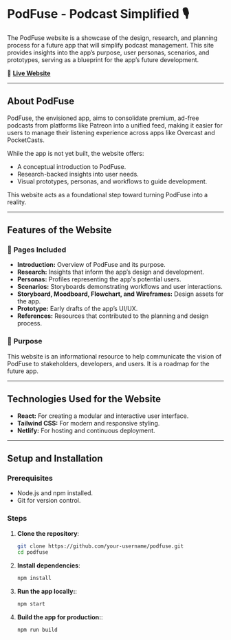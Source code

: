 # PodFuse - Podcast Simplified 🎙️

The PodFuse website is a showcase of the design, research, and planning process for a future app that will simplify podcast management. This site provides insights into the app’s purpose, user personas, scenarios, and prototypes, serving as a blueprint for the app’s future development.

🔗 **[Live Website](https://zesty-lebkuchen-80b9a0.netlify.app/)**

---
## **About PodFuse**

PodFuse, the envisioned app, aims to consolidate premium, ad-free podcasts from platforms like Patreon into a unified feed, making it easier for users to manage their listening experience across apps like Overcast and PocketCasts.  

While the app is not yet built, the website offers:
- A conceptual introduction to PodFuse.
- Research-backed insights into user needs.
- Visual prototypes, personas, and workflows to guide development.

This website acts as a foundational step toward turning PodFuse into a reality.

---

## **Features of the Website**

### 🌟 **Pages Included**
- **Introduction:** Overview of PodFuse and its purpose.
- **Research:** Insights that inform the app’s design and development.
- **Personas:** Profiles representing the app's potential users.
- **Scenarios:** Storyboards demonstrating workflows and user interactions.
- **Storyboard, Moodboard, Flowchart, and Wireframes:** Design assets for the app.
- **Prototype:** Early drafts of the app’s UI/UX.
- **References:** Resources that contributed to the planning and design process.

### 🎯 **Purpose**
This website is an informational resource to help communicate the vision of PodFuse to stakeholders, developers, and users. It is a roadmap for the future app.

---

## **Technologies Used for the Website**

- **React:** For creating a modular and interactive user interface.
- **Tailwind CSS:** For modern and responsive styling.
- **Netlify:** For hosting and continuous deployment.

---

## **Setup and Installation**

### **Prerequisites**
- Node.js and npm installed.
- Git for version control.

### Steps
1. **Clone the repository**:
   ```bash
   git clone https://github.com/your-username/podfuse.git
   cd podfuse

2. **Install dependencies**:
   ```bash
   npm install

3. **Run the app locally:**:
   ```bash
   npm start

4. **Build the app for production:**:
   ```bash
   npm run build
